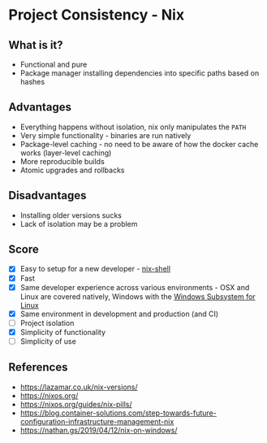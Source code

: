 # Project Consistency - Nix

## What is it?

* Functional and pure
* Package manager installing dependencies into specific paths based on hashes

## Advantages

* Everything happens without isolation, nix only manipulates the `PATH`
* Very simple functionality - binaries are run natively
* Package-level caching - no need to be aware of how the docker cache works (layer-level caching)
* More reproducible builds
* Atomic upgrades and rollbacks

## Disadvantages

* Installing older versions sucks
* Lack of isolation may be a problem

## Score

* [x] Easy to setup for a new developer - [nix-shell](https://nixos.org/guides/nix-pills/developing-with-nix-shell.html)
* [x] Fast
* [x] Same developer experience across various environments - OSX and Linux are covered natively, Windows with the [Windows Subsystem for Linux](https://docs.microsoft.com/en-us/windows/wsl/about)
* [x] Same environment in development and production (and CI)
* [ ] Project isolation
* [x] Simplicity of functionality
* [ ] Simplicity of use

## References

* https://lazamar.co.uk/nix-versions/
* https://nixos.org/
* https://nixos.org/guides/nix-pills/
* https://blog.container-solutions.com/step-towards-future-configuration-infrastructure-management-nix
* https://nathan.gs/2019/04/12/nix-on-windows/
